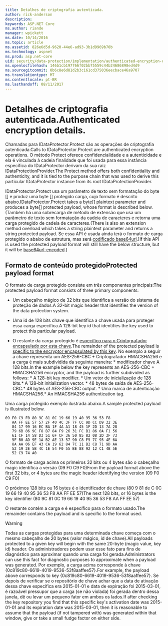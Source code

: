 ```yaml
---
title: Detalhes de criptografia autenticada.
author: rick-anderson
description: 
keywords: ASP.NET Core
ms.author: riande
manager: wpickett
ms.date: 10/14/2016
ms.topic: article
ms.assetid: 826e6d5d-9620-44e6-ad93-3b1d9969b70b
ms.technology: aspnet
ms.prod: asp.net-core
uid: security/data-protection/implementation/authenticated-encryption-details
ms.openlocfilehash: 146b1cb197766f02bb75559c44b24686898ed4d9
ms.sourcegitcommit: 0b6c8e6d81d2b3c161cd375036eecbace46a9707
ms.translationtype: MT
ms.contentlocale: pt-BR
ms.lasthandoff: 08/11/2017
---
```

# <a name="authenticated-encryption-details"></a><span data-ttu-id="36a7f-103">Detalhes de criptografia autenticada.</span><span class="sxs-lookup"><span data-stu-id="36a7f-103">Authenticated encryption details.</span></span>

<a name=data-protection-implementation-authenticated-encryption-details></a>

<span data-ttu-id="36a7f-104">Chamadas para IDataProtector.Protect são as operações de criptografia autenticada.</span><span class="sxs-lookup"><span data-stu-id="36a7f-104">Calls to IDataProtector.Protect are authenticated encryption operations.</span></span> <span data-ttu-id="36a7f-105">O método Protect oferece confidencialidade e a autenticidade e ela é vinculada à cadeia finalidade que foi usada para essa instância específica do IDataProtector derivam da sua raiz IDataProtectionProvider.</span><span class="sxs-lookup"><span data-stu-id="36a7f-105">The Protect method offers both confidentiality and authenticity, and it is tied to the purpose chain that was used to derive this particular IDataProtector instance from its root IDataProtectionProvider.</span></span>

<span data-ttu-id="36a7f-106">IDataProtector.Protect usa um parâmetro de texto sem formatação do byte [] e produz uma byte [] protegido carga, cujo formato é descrito abaixo.</span><span class="sxs-lookup"><span data-stu-id="36a7f-106">IDataProtector.Protect takes a byte[] plaintext parameter and produces a byte[] protected payload, whose format is described below.</span></span> <span data-ttu-id="36a7f-107">(Também há uma sobrecarga de método de extensão que usa um parâmetro de texto sem formatação da cadeia de caracteres e retorna uma carga protegido de cadeia de caracteres.</span><span class="sxs-lookup"><span data-stu-id="36a7f-107">(There is also an extension method overload which takes a string plaintext parameter and returns a string protected payload.</span></span> <span data-ttu-id="36a7f-108">Se essa API é usada ainda terá o formato de carga protegido o abaixo de estrutura, mas será [codificado base64url](https://tools.ietf.org/html/rfc4648#section-5).)</span><span class="sxs-lookup"><span data-stu-id="36a7f-108">If this API is used the protected payload format will still have the below structure, but it will be [base64url-encoded](https://tools.ietf.org/html/rfc4648#section-5).)</span></span>

## <a name="protected-payload-format"></a><span data-ttu-id="36a7f-109">Formato de conteúdo protegido</span><span class="sxs-lookup"><span data-stu-id="36a7f-109">Protected payload format</span></span>

<span data-ttu-id="36a7f-110">O formato de carga protegido consiste em três componentes principais:</span><span class="sxs-lookup"><span data-stu-id="36a7f-110">The protected payload format consists of three primary components:</span></span>

* <span data-ttu-id="36a7f-111">Um cabeçalho mágico de 32 bits que identifica a versão do sistema de proteção de dados.</span><span class="sxs-lookup"><span data-stu-id="36a7f-111">A 32-bit magic header that identifies the version of the data protection system.</span></span>

* <span data-ttu-id="36a7f-112">Uma id de 128 bits chave que identifica a chave usada para proteger essa carga específica.</span><span class="sxs-lookup"><span data-stu-id="36a7f-112">A 128-bit key id that identifies the key used to protect this particular payload.</span></span>

* <span data-ttu-id="36a7f-113">O restante da carga protegido é [específico para o Criptografador encapsulado por esta chave](subkeyderivation.md#data-protection-implementation-subkey-derivation).</span><span class="sxs-lookup"><span data-stu-id="36a7f-113">The remainder of the protected payload is [specific to the encryptor encapsulated by this key](subkeyderivation.md#data-protection-implementation-subkey-derivation).</span></span> <span data-ttu-id="36a7f-114">No exemplo a seguir a chave representa um AES-256-CBC + Criptografador HMACSHA256 e a carga é mais subdividida da seguinte maneira: * modificador chave A 128 bits.</span><span class="sxs-lookup"><span data-stu-id="36a7f-114">In the example below the key represents an AES-256-CBC + HMACSHA256 encryptor, and the payload is further subdivided as follows: * A 128-bit key modifier.</span></span> <span data-ttu-id="36a7f-115">* Um vetor de inicialização de 128 bits.</span><span class="sxs-lookup"><span data-stu-id="36a7f-115">* A 128-bit initialization vector.</span></span> <span data-ttu-id="36a7f-116">* 48 bytes de saída de AES-256-CBC.</span><span class="sxs-lookup"><span data-stu-id="36a7f-116">* 48 bytes of AES-256-CBC output.</span></span> <span data-ttu-id="36a7f-117">* Uma marca de autenticação HMACSHA256.</span><span class="sxs-lookup"><span data-stu-id="36a7f-117">* An HMACSHA256 authentication tag.</span></span>

<span data-ttu-id="36a7f-118">Uma carga protegido exemplo ilustrada abaixo.</span><span class="sxs-lookup"><span data-stu-id="36a7f-118">A sample protected payload is illustrated below.</span></span>

<!-- literal_block {"xml:space": "preserve", "source": "security/data-protection/implementation/authenticated-encryption-details/_static/protectedpayload.txt", "ids": [], "linenos": true, "highlight_args": {"linenostart": 1}} -->

```
09 F0 C9 F0 80 9C 81 0C 19 66 19 40 95 36 53 F8
   AA FF EE 57 57 2F 40 4C 3F 7F CC 9D CC D9 32 3E
   84 17 99 16 EC BA 1F 4A A1 18 45 1F 2D 13 7A 28
   79 6B 86 9C F8 B7 84 F9 26 31 FC B1 86 0A F1 56
   61 CF 14 58 D3 51 6F CF 36 50 85 82 08 2D 3F 73
   5F B0 AD 9E 1A B2 AE 13 57 90 C8 F5 7C 95 4E 6A
   8A AA 06 EF 43 CA 19 62 84 7C 11 B2 C8 71 9D AA
   52 19 2E 5B 4C 1E 54 F0 55 BE 88 92 12 C1 4B 5E
   52 C9 74 A0
   ```

<span data-ttu-id="36a7f-119">O formato de carga acima os primeiros 32 bits ou 4 bytes são o cabeçalho magic identifica a versão (09 F0 C9 F0)</span><span class="sxs-lookup"><span data-stu-id="36a7f-119">From the payload format above the first 32 bits, or 4 bytes are the magic header identifying the version (09 F0 C9 F0)</span></span>

<span data-ttu-id="36a7f-120">O próximos 128 bits ou 16 bytes é o identificador de chave (80 9 81 de C 0C 19 66 19 40 95 36 53 F8 AA FF EE 57)</span><span class="sxs-lookup"><span data-stu-id="36a7f-120">The next 128 bits, or 16 bytes is the key identifier (80 9C 81 0C 19 66 19 40 95 36 53 F8 AA FF EE 57)</span></span>

<span data-ttu-id="36a7f-121">O restante contém a carga e é específico para o formato usado.</span><span class="sxs-lookup"><span data-stu-id="36a7f-121">The remainder contains the payload and is specific to the format used.</span></span>

>[!WARNING]
> <span data-ttu-id="36a7f-122">Todas as cargas protegidas para uma determinada chave começa com o mesmo cabeçalho de 20 bytes (valor mágico, id de chave).</span><span class="sxs-lookup"><span data-stu-id="36a7f-122">All payloads protected to a given key will begin with the same 20-byte (magic value, key id) header.</span></span> <span data-ttu-id="36a7f-123">Os administradores podem usar esse fato para fins de diagnóstico para aproximar quando uma carga foi gerada.</span><span class="sxs-lookup"><span data-stu-id="36a7f-123">Administrators can use this fact for diagnostic purposes to approximate when a payload was generated.</span></span> <span data-ttu-id="36a7f-124">Por exemplo, a carga acima corresponde à chave {0c819c80-6619-4019-9536-53f8aaffee57}.</span><span class="sxs-lookup"><span data-stu-id="36a7f-124">For example, the payload above corresponds to key {0c819c80-6619-4019-9536-53f8aaffee57}.</span></span> <span data-ttu-id="36a7f-125">Se depois de verificar se o repositório de chave achar que a data de ativação dessa chave específica era 2015-01-01 e data de expiração foi 2015-03-01, é razoável pressupor que a carga (se não violada) foi gerada dentro dessa janela, dê ou levar um pequeno fator em ambos os lados.</span><span class="sxs-lookup"><span data-stu-id="36a7f-125">If after checking the key repository you find that this specific key's activation date was 2015-01-01 and its expiration date was 2015-03-01, then it is reasonable to assume that the payload (if not tampered with) was generated within that window, give or take a small fudge factor on either side.</span></span>
